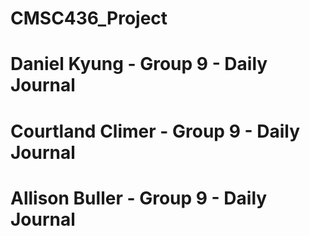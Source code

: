 # CMSC436_Project

# Daniel Kyung - Group 9 - Daily Journal

# Courtland Climer - Group 9 - Daily Journal

# Allison Buller - Group 9 - Daily Journal
